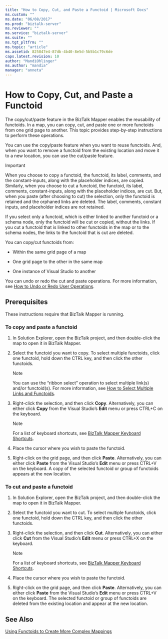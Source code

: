 ```yaml
---
title: "How to Copy, Cut, and Paste a Functoid | Microsoft Docs"
ms.custom: ""
ms.date: "06/08/2017"
ms.prod: "biztalk-server"
ms.reviewer: ""
ms.service: "biztalk-server"
ms.suite: ""
ms.tgt_pltfrm: ""
ms.topic: "article"
ms.assetid: 825847e4-87db-4b40-8e5d-5b5b1c79c6de
caps.latest.revision: 10
author: "MandiOhlinger"
ms.author: "mandia"
manager: "anneta"
---
```

# How to Copy, Cut, and Paste a Functoid
The copy/cut/paste feature in the BizTalk Mapper enables the reusability of functoids. In a map, you can copy, cut, and paste one or more functoids from one grid page to another. This topic provides step-by-step instructions to perform these operations.  
  
 You can use the copy/paste feature when you want to reuse functoids. And, when you want to remove a functoid from the existing location and move it to a new location, you can use the cut/paste feature.  
  
> [!IMPORTANT]
>  When you choose to copy a functoid, the functoid, its label, comments, and the constant-inputs, along with the placeholder indices, are copied. Similarly, when you choose to cut a functoid, the functoid, its label, comments, constant-inputs, along with the placeholder indices, are cut. But, when you paste (after choosing to cut) the selection, only the functoid is retained and the orphaned links are deleted. The label, comments, constant inputs, and placeholder indices are not retained.  
  
 If you select only a functoid, which is either linked to another functoid or a schema node, only the functoid will be cut or copied, without the links. If you cut a functoid that is linked to other functoids in the map or to the schema nodes, the links to the functoid that is cut are deleted.  
  
 You can copy/cut functoids from:  
  
-   Within the same grid page of a map  
  
-   One grid page to the other in the same map  
  
-   One instance of Visual Studio to another  
  
 You can undo or redo the cut and paste operations. For more information, see [How to Undo or Redo User Operations](../core/how-to-undo-or-redo-user-operations.md).  
  
## Prerequisites  
 These instructions require that BizTalk Mapper is running.  
  
### To copy and paste a functoid  
  
1.  In Solution Explorer, open the BizTalk project, and then double-click the map to open it in BizTalk Mapper.  
  
2.  Select the functoid you want to copy. To select multiple functoids, click one functoid, hold down the CTRL key, and then click the other functoids.  
  
    > [!NOTE]
    >  You can use the “ribbon select” operation to select multiple link(s) and/or functoid(s). For more information, see [How to Select Multiple Links and Functoids](../core/how-to-select-multiple-links-and-functoids.md).  
  
3.  Right-click the selection, and then click **Copy**. Alternatively, you can either click **Copy** from the Visual Studio’s **Edit** menu or press CTRL+C on the keyboard.  
  
    > [!NOTE]
    >  For a list of keyboard shortcuts, see [BizTalk Mapper Keyboard Shortcuts](../core/biztalk-mapper-keyboard-shortcuts.md).  
  
4.  Place the cursor where you wish to paste the functoid.  
  
5.  Right-click on the grid page, and then click **Paste**. Alternatively, you can either click **Paste** from the Visual Studio’s **Edit** menu or press CTRL+V on the keyboard. A copy of the selected functoid or group of functoids appears at the new location.  
  
### To cut and paste a functoid  
  
1.  In Solution Explorer, open the BizTalk project, and then double-click the map to open it in BizTalk Mapper.  
  
2.  Select the functoid you want to cut. To select multiple functoids, click one functoid, hold down the CTRL key, and then click the other functoids.  
  
3.  Right-click the selection, and then click **Cut**. Alternatively, you can either click **Cut** from the Visual Studio’s **Edit** menu or press CTRL+X on the keyboard.  
  
    > [!NOTE]
    >  For a list of keyboard shortcuts, see [BizTalk Mapper Keyboard Shortcuts](../core/biztalk-mapper-keyboard-shortcuts.md).  
  
4.  Place the cursor where you wish to paste the functoid.  
  
5.  Right-click on the grid page, and then click **Paste**. Alternatively, you can either click **Paste** from the Visual Studio’s **Edit** menu or press CTRL+V on the keyboard. The selected functoid or group of functoids are deleted from the existing location and appear at the new location.  
  
## See Also  
 [Using Functoids to Create More Complex Mappings](../core/using-functoids-to-create-more-complex-mappings.md)